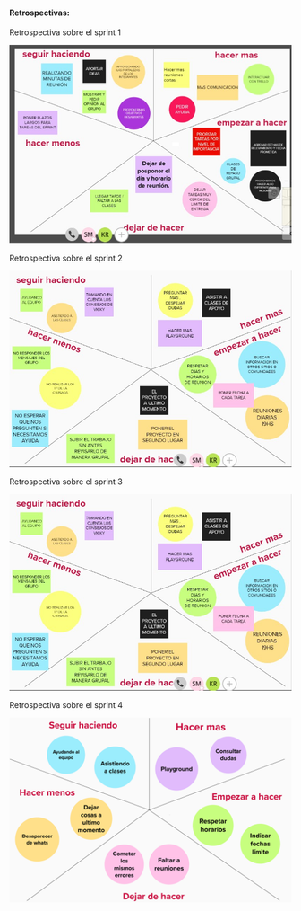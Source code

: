 #### **Retrospectivas:**


Retrospectiva sobre el sprint 1

![Alt text](https://github.com/spmarino/grupo_9_eclipse/blob/master/Sprint%202/retro%20sprint%202.jpg)


Retrospectiva sobre el sprint 2

![Alt text](https://github.com/spmarino/grupo_9_eclipse/blob/master/Sprint%203/Captura%20de%20pantalla%202021-02-16%20175452.jpg)

Retrospectiva sobre el sprint 3

![Alt text](https://github.com/spmarino/grupo_9_eclipse/blob/master/Sprint%203/Captura%20de%20pantalla%202021-02-16%20175452.jpg)

Retrospectiva sobre el sprint 4

![Alt text](https://github.com/spmarino/grupo_9_eclipse/blob/master/Sprint%204/retroS4.png)